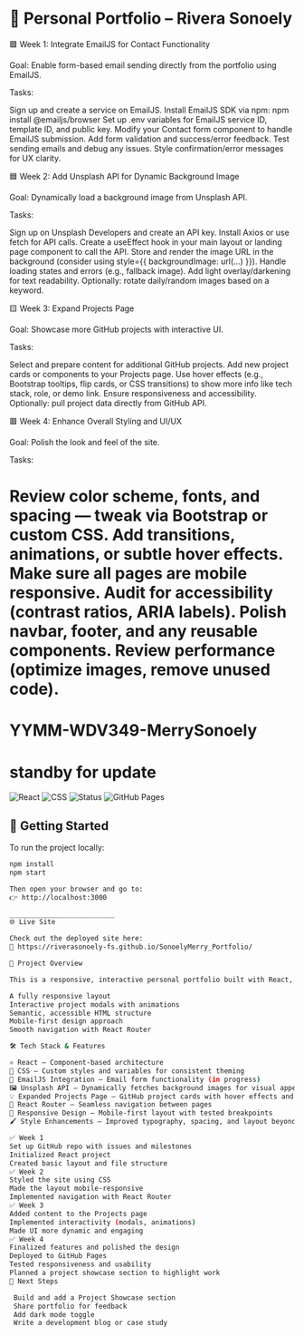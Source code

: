# 🎨 Personal Portfolio – Rivera Sonoely

🟩 Week 1: Integrate EmailJS for Contact Functionality

Goal: Enable form-based email sending directly from the portfolio using EmailJS.

Tasks:

 Sign up and create a service on EmailJS.
 Install EmailJS SDK via npm:
npm install @emailjs/browser
 Set up .env variables for EmailJS service ID, template ID, and public key.
 Modify your Contact form component to handle EmailJS submission.
 Add form validation and success/error feedback.
 Test sending emails and debug any issues.
 Style confirmation/error messages for UX clarity.

🟦 Week 2: Add Unsplash API for Dynamic Background Image

Goal: Dynamically load a background image from Unsplash API.

Tasks:

 Sign up on Unsplash Developers and create an API key.
 Install Axios or use fetch for API calls.
 Create a useEffect hook in your main layout or landing page component to call the API.
 Store and render the image URL in the background (consider using style={{ backgroundImage: url(...) }}).
 Handle loading states and errors (e.g., fallback image).
 Add light overlay/darkening for text readability.
 Optionally: rotate daily/random images based on a keyword.

🟨 Week 3: Expand Projects Page

Goal: Showcase more GitHub projects with interactive UI.

Tasks:

 Select and prepare content for additional GitHub projects.
 Add new project cards or components to your Projects page.
 Use hover effects (e.g., Bootstrap tooltips, flip cards, or CSS transitions) to show more info like tech stack, role, or demo link.
 Ensure responsiveness and accessibility.
 Optionally: pull project data directly from GitHub API.

🟥 Week 4: Enhance Overall Styling and UI/UX

Goal: Polish the look and feel of the site.

Tasks:

 Review color scheme, fonts, and spacing — tweak via Bootstrap or custom CSS.
 Add transitions, animations, or subtle hover effects.
 Make sure all pages are mobile responsive.
 Audit for accessibility (contrast ratios, ARIA labels).
 Polish navbar, footer, and any reusable components.
 Review performance (optimize images, remove unused code).
=======
# YYMM-WDV349-MerrySonoely
standby for update
=======
![React](https://img.shields.io/badge/React-2025-blue?logo=react&logoColor=white)
![CSS](https://img.shields.io/badge/Styled_with-CSS-blueviolet)
![Status](https://img.shields.io/badge/Status-Deployed-success)
![GitHub Pages](https://img.shields.io/badge/Hosted_on-GitHub_Pages-green)

## 🚀 Getting Started

To run the project locally:

```bash
npm install
npm start

Then open your browser and go to:
👉 http://localhost:3000

__________________________
🌐 Live Site

Check out the deployed site here:
🔗 https://riverasonoely-fs.github.io/SonoelyMerry_Portfolio/

📁 Project Overview

This is a responsive, interactive personal portfolio built with React, styled with CSS, and deployed via GitHub Pages. The site includes:

A fully responsive layout
Interactive project modals with animations
Semantic, accessible HTML structure
Mobile-first design approach
Smooth navigation with React Router

🛠️ Tech Stack & Features

⚛️ React – Component-based architecture
🎨 CSS – Custom styles and variables for consistent theming
🔄 EmailJS Integration – Email form functionality (in progress)
🖼️ Unsplash API – Dynamically fetches background images for visual appeal
💡 Expanded Projects Page – GitHub project cards with hover effects and modals
🧪 React Router – Seamless navigation between pages
📱 Responsive Design – Mobile-first layout with tested breakpoints
🖌️ Style Enhancements – Improved typography, spacing, and layout beyond the original design plan

✅ Week 1
Set up GitHub repo with issues and milestones
Initialized React project
Created basic layout and file structure
✅ Week 2
Styled the site using CSS
Made the layout mobile-responsive
Implemented navigation with React Router
✅ Week 3
Added content to the Projects page
Implemented interactivity (modals, animations)
Made UI more dynamic and engaging
✅ Week 4
Finalized features and polished the design
Deployed to GitHub Pages
Tested responsiveness and usability
Planned a project showcase section to highlight work
📌 Next Steps

 Build and add a Project Showcase section
 Share portfolio for feedback
 Add dark mode toggle
 Write a development blog or case study
